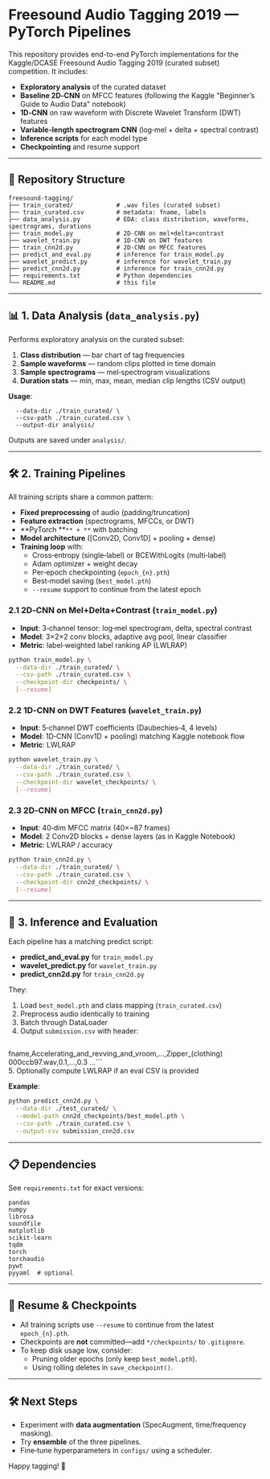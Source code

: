 # Freesound Audio Tagging 2019 — PyTorch Pipelines

This repository provides end-to-end PyTorch implementations for the Kaggle/DCASE Freesound Audio Tagging 2019 (curated subset) competition. It includes:

- **Exploratory analysis** of the curated dataset
- **Baseline 2D‑CNN** on MFCC features (following the Kaggle "Beginner’s Guide to Audio Data" notebook)
- **1D‑CNN** on raw waveform with Discrete Wavelet Transform (DWT) features
- **Variable‑length spectrogram CNN** (log‑mel + delta + spectral contrast)
- **Inference scripts** for each model type
- **Checkpointing** and resume support

---

## 📁 Repository Structure

```
freesound-tagging/
├── train_curated/            # .wav files (curated subset)
├── train_curated.csv         # metadata: fname, labels
├── data_analysis.py          # EDA: class distribution, waveforms, spectrograms, durations
├── train_model.py            # 2D‑CNN on mel+delta+contrast
├── wavelet_train.py          # 1D‑CNN on DWT features
├── train_cnn2d.py            # 2D‑CNN on MFCC features
├── predict_and_eval.py       # inference for train_model.py
├── wavelet_predict.py        # inference for wavelet_train.py
├── predict_cnn2d.py          # inference for train_cnn2d.py
├── requirements.txt          # Python dependencies
└── README.md                 # this file
```

---

## 📊 1. Data Analysis (`data_analysis.py`)

Performs exploratory analysis on the curated subset:

1. **Class distribution** — bar chart of tag frequencies
2. **Sample waveforms** — random clips plotted in time domain
3. **Sample spectrograms** — mel‑spectrogram visualizations
4. **Duration stats** — min, max, mean, median clip lengths (CSV output)

**Usage**:

```bash\npython
  --data-dir ./train_curated/ \
  --csv-path ./train_curated.csv \
  --output-dir analysis/
```

Outputs are saved under `analysis/`.

---

## 🛠 2. Training Pipelines

All training scripts share a common pattern:

- **Fixed preprocessing** of audio (padding/truncation)
- **Feature extraction** (spectrograms, MFCCs, or DWT)
- **PyTorch **``** + **`` with batching
- **Model architecture** ([Conv2D, Conv1D] + pooling + dense)
- **Training loop** with:
  - Cross‑entropy (single‑label) or BCEWithLogits (multi‑label)
  - Adam optimizer + weight decay
  - Per‑epoch checkpointing (`epoch_{n}.pth`)
  - Best‑model saving (`best_model.pth`)
  - `--resume` support to continue from the latest epoch

### 2.1 2D‑CNN on Mel+Delta+Contrast (`train_model.py`)

- **Input**: 3‑channel tensor: log‑mel spectrogram, delta, spectral contrast
- **Model**: 3×2×2 conv blocks, adaptive avg pool, linear classifier
- **Metric**: label‑weighted label ranking AP (LWLRAP)

```bash
python train_model.py \
  --data-dir ./train_curated/ \
  --csv-path ./train_curated.csv \
  --checkpoint-dir checkpoints/ \
  [--resume]
```

### 2.2 1D‑CNN on DWT Features (`wavelet_train.py`)

- **Input**: 5‑channel DWT coefficients (Daubechies‑4, 4 levels)
- **Model**: 1D‑CNN (Conv1D + pooling) matching Kaggle notebook flow
- **Metric**: LWLRAP

```bash
python wavelet_train.py \
  --data-dir ./train_curated/ \
  --csv-path ./train_curated.csv \
  --checkpoint-dir wavelet_checkpoints/ \
  [--resume]
```

### 2.3 2D‑CNN on MFCC (`train_cnn2d.py`)

- **Input**: 40‑dim MFCC matrix (40×\~87 frames)
- **Model**: 2 Conv2D blocks + dense layers (as in Kaggle Notebook)
- **Metric**: LWLRAP / accuracy

```bash
python train_cnn2d.py \
  --data-dir ./train_curated/ \
  --csv-path ./train_curated.csv \
  --checkpoint-dir cnn2d_checkpoints/ \
  [--resume]
```

---

## 🎯 3. Inference and Evaluation

Each pipeline has a matching predict script:

- **predict\_and\_eval.py** for `train_model.py`
- **wavelet\_predict.py** for `wavelet_train.py`
- **predict\_cnn2d.py** for `train_cnn2d.py`

They:

1. Load `best_model.pth` and class mapping (`train_curated.csv`)
2. Preprocess audio identically to training
3. Batch through DataLoader
4. Output `submission.csv` with header:
   ```
   ```

fname,Accelerating\_and\_revving\_and\_vroom,...,Zipper\_(clothing) 000ccb97.wav,0.1,...,0.3 ...\`\`\`\
5\. Optionally compute LWLRAP if an eval CSV is provided

**Example**:

```bash
python predict_cnn2d.py \
  --data-dir ./test_curated/ \
  --model-path cnn2d_checkpoints/best_model.pth \
  --csv-path ./train_curated.csv \
  --output-csv submission_cnn2d.csv
```

---

## 📋 Dependencies

See `requirements.txt` for exact versions:

```text
pandas
numpy
librosa
soundfile
matplotlib
scikit-learn
tqdm
torch
torchaudio
pywt
pyyaml  # optional
```

---

## 🔄 Resume & Checkpoints

- All training scripts use `--resume` to continue from the latest `epoch_{n}.pth`.
- Checkpoints are **not** committed—add `*/checkpoints/` to `.gitignore`.
- To keep disk usage low, consider:
  - Pruning older epochs (only keep `best_model.pth`).
  - Using rolling deletes in `save_checkpoint()`.

---

## 🛠 Next Steps

- Experiment with **data augmentation** (SpecAugment, time/frequency masking).
- Try **ensemble** of the three pipelines.
- Fine‑tune hyperparameters in `configs/` using a scheduler.

Happy tagging! 🚀


